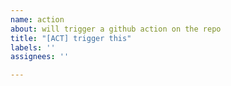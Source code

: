 ```yaml
---
name: action
about: will trigger a github action on the repo
title: "[ACT] trigger this"
labels: ''
assignees: ''

---
```




